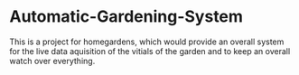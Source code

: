 # Automatic-Gardening-System
This is a project for homegardens, which would provide an overall system for the live data aquisition of the vitials of the garden and to keep an overall watch over everything.
